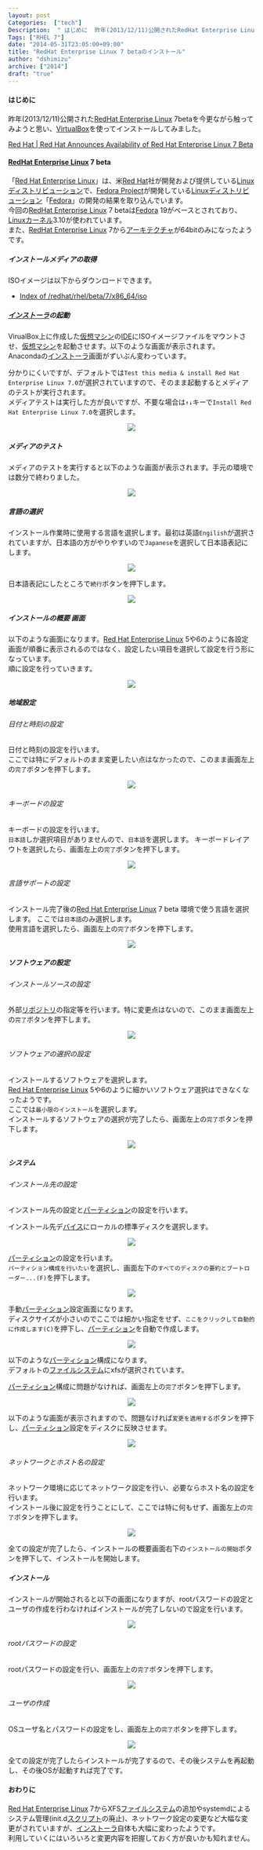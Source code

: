 ```yaml
---
layout: post
Categories:  ["tech"]
Description:  " はじめに  昨年(2013/12/11)公開されたRedHat Enterprise Linux 7betaを今更ながら触ってみようと思い、VirtualBoxを使ってインストールしてみました。  Red Hat | Red Hat An"
Tags: ["RHEL 7"]
date: "2014-05-31T23:05:00+09:00"
title: "RedHat Enterprise Linux 7 betaのインストール"
author: "dshimizu"
archive: ["2014"]
draft: "true"
---
```


<body>
<h4>はじめに</h4>
<p>昨年(2013/12/11)公開された<a class="keyword" href="http://d.hatena.ne.jp/keyword/RedHat%20Enterprise%20Linux">RedHat Enterprise Linux</a> 7betaを今更ながら触ってみようと思い、<a class="keyword" href="http://d.hatena.ne.jp/keyword/VirtualBox">VirtualBox</a>を使ってインストールしてみました。 </p>
<a href="http://www.redhat.com/about/news/archive/2013/12/red-hat-announces-availability-of-red-hat-enterprise-linux-7-beta">Red Hat | Red Hat Announces Availability of Red Hat Enterprise Linux 7 Beta</a><a name="more"></a><h4>
<a class="keyword" href="http://d.hatena.ne.jp/keyword/RedHat%20Enterprise%20Linux">RedHat Enterprise Linux</a> 7 beta</h4>
<p>「<a class="keyword" href="http://d.hatena.ne.jp/keyword/Red%20Hat%20Enterprise%20Linux">Red Hat Enterprise Linux</a>」は、米<a class="keyword" href="http://d.hatena.ne.jp/keyword/Red%20Hat">Red Hat</a>社が開発および提供している<a class="keyword" href="http://d.hatena.ne.jp/keyword/Linux%A5%C7%A5%A3%A5%B9%A5%C8%A5%EA%A5%D3%A5%E5%A1%BC%A5%B7%A5%E7%A5%F3">Linuxディストリビューション</a>で、<a class="keyword" href="http://d.hatena.ne.jp/keyword/Fedora%20Project">Fedora Project</a>が開発している<a class="keyword" href="http://d.hatena.ne.jp/keyword/Linux%A5%C7%A5%A3%A5%B9%A5%C8%A5%EA%A5%D3%A5%E5%A1%BC%A5%B7%A5%E7%A5%F3">Linuxディストリビューション</a>「<a class="keyword" href="http://d.hatena.ne.jp/keyword/Fedora">Fedora</a>」の開発の結果を取り込んでいます。<br>今回の<a class="keyword" href="http://d.hatena.ne.jp/keyword/RedHat%20Enterprise%20Linux">RedHat Enterprise Linux</a> 7 betaは<a class="keyword" href="http://d.hatena.ne.jp/keyword/Fedora">Fedora</a> 19がベースとされており、<a class="keyword" href="http://d.hatena.ne.jp/keyword/Linux">Linux</a><a class="keyword" href="http://d.hatena.ne.jp/keyword/%A5%AB%A1%BC%A5%CD%A5%EB">カーネル</a>3.10が使われています。<br>また、<a class="keyword" href="http://d.hatena.ne.jp/keyword/RedHat%20Enterprise%20Linux">RedHat Enterprise Linux</a> 7から<a class="keyword" href="http://d.hatena.ne.jp/keyword/%A5%A2%A1%BC%A5%AD%A5%C6%A5%AF%A5%C1%A5%E3">アーキテクチャ</a>が64bitのみになったようです。 </p> <h5>インストールメディアの取得</h5>
<p>ISOイメージは以下からダウンロードできます。 </p>
<ul>  <li><a href="http://ftp.redhat.com/redhat/rhel/beta/7/x86_64/iso/">Index of /redhat/rhel/beta/7/x86_64/iso</a></li>
</ul> <h5>
<a class="keyword" href="http://d.hatena.ne.jp/keyword/%A5%A4%A5%F3%A5%B9%A5%C8%A1%BC%A5%E9">インストーラ</a>の起動</h5>
<p>VirualBox上に作成した<a class="keyword" href="http://d.hatena.ne.jp/keyword/%B2%BE%C1%DB%A5%DE%A5%B7%A5%F3">仮想マシン</a>の<a class="keyword" href="http://d.hatena.ne.jp/keyword/IDE">IDE</a>にISOイメージファイルをマウントさせ、<a class="keyword" href="http://d.hatena.ne.jp/keyword/%B2%BE%C1%DB%A5%DE%A5%B7%A5%F3">仮想マシン</a>を起動させます。以下のような画面が表示されます。<br>Anacondaの<a class="keyword" href="http://d.hatena.ne.jp/keyword/%A5%A4%A5%F3%A5%B9%A5%C8%A1%BC%A5%E9">インストーラ</a>画面がずいぶん変わっています。 </p>
<p>分かりにくいですが、デフォルトでは<code>Test this media &amp; install Red Hat Enterprise Linux 7.0</code>が選択されていますので、そのまま起動するとメディアのテストが実行されます。<br>メディアテストは実行した方が良いですが、不要な場合は<code>↑</code><code>↓</code>キーで<code>Install Red Hat Enterprise Linux 7.0</code>を選択します。 </p>
<div class="separator" style="clear: both; text-align: center;"><a href="http://4.bp.blogspot.com/-pn2VPtXDFqY/U4nGWqYwZaI/AAAAAAAAAiw/4GQcOvc9l1k/s1600/rhel7beta01.png" imageanchor="1" style="margin-left: 1em; margin-right: 1em;"><img border="0" src="http://4.bp.blogspot.com/-pn2VPtXDFqY/U4nGWqYwZaI/AAAAAAAAAiw/4GQcOvc9l1k/s640/rhel7beta01.png"></a></div> <h5>メディアのテスト</h5>
<p>メディアのテストを実行すると以下のような画面が表示されます。手元の環境では数分で終わりました。 </p>
<div class="separator" style="clear: both; text-align: center;"><a href="http://2.bp.blogspot.com/-R9DixQ5j1bw/U4nJJGLUH7I/AAAAAAAAAi4/7jGkAWb9iOI/s1600/rhel7beta02.png" imageanchor="1" style="margin-left: 1em; margin-right: 1em;"><img border="0" src="https://cdn-ak.f.st-hatena.com/images/fotolife/d/dshimizu/20220322/20220322113736.png"></a></div> <h5>言語の選択</h5>
<p>インストール作業時に使用する言語を選択します。最初は英語<code>Engilish</code>が選択されていますが、日本語の方がやりやすいので<code>Japanese</code>を選択して日本語表記にします。 </p>
<div class="separator" style="clear: both; text-align: center;"><a href="http://1.bp.blogspot.com/-m2eQXZsTq58/U4nJ7Qez92I/AAAAAAAAAjA/o83X9D6LNFQ/s1600/screenshot-0000.png" imageanchor="1" style="margin-left: 1em; margin-right: 1em;"><img border="0" src="http://1.bp.blogspot.com/-m2eQXZsTq58/U4nJ7Qez92I/AAAAAAAAAjA/o83X9D6LNFQ/s640/screenshot-0000.png"></a></div>
<p>日本語表記にしたところで<code>続行</code>ボタンを押下します。 </p>
<div class="separator" style="clear: both; text-align: center;"><a href="http://1.bp.blogspot.com/-KlJJ_IqaJ9c/U4nKr3yLJRI/AAAAAAAAAjI/LjdK2-hMG9M/s1600/screenshot-0002.png" imageanchor="1" style="margin-left: 1em; margin-right: 1em;"><img border="0" src="http://1.bp.blogspot.com/-KlJJ_IqaJ9c/U4nKr3yLJRI/AAAAAAAAAjI/LjdK2-hMG9M/s640/screenshot-0002.png"></a></div> <h5>インストールの概要 画面</h5>
<p>以下のような画面になります。<a class="keyword" href="http://d.hatena.ne.jp/keyword/Red%20Hat%20Enterprise%20Linux">Red Hat Enterprise Linux</a> 5や6のように各設定画面が順番に表示されるのではなく、設定したい項目を選択して設定を行う形になっています。<br>順に設定を行っていきます。 </p>
<div class="separator" style="clear: both; text-align: center;"><a href="http://3.bp.blogspot.com/-f8pYIVsWWzI/U4nMJWmg8vI/AAAAAAAAAjc/HTRv4Shfnwk/s1600/screenshot-0004.png" imageanchor="1" style="margin-left: 1em; margin-right: 1em;"><img border="0" src="http://3.bp.blogspot.com/-f8pYIVsWWzI/U4nMJWmg8vI/AAAAAAAAAjc/HTRv4Shfnwk/s640/screenshot-0004.png"></a></div> <h5>地域設定</h5>
<h6>日付と時刻の設定</h6>
<p>日付と時刻の設定を行います。<br>ここでは特にデフォルトのまま変更したい点はなかったので、このまま画面左上の<code>完了</code>ボタンを押下します。 </p>
<div class="separator" style="clear: both; text-align: center;"><a href="http://2.bp.blogspot.com/-uCnEiHaSQcc/U4nMGGXhPXI/AAAAAAAAAjU/xidmTqpk3Ao/s1600/screenshot-0005.png" imageanchor="1" style="margin-left: 1em; margin-right: 1em;"><img border="0" src="https://cdn-ak.f.st-hatena.com/images/fotolife/d/dshimizu/20220322/20220322113819.png"></a></div> <h6>キーボードの設定</h6>
<p>キーボードの設定を行います。<br><code>日本語</code>しか選択項目がありませんので、<code>日本語</code>を選択します。 キーボードレイアウトを選択したら、画面左上の<code>完了</code>ボタンを押下します。 </p>
<div class="separator" style="clear: both; text-align: center;"><a href="http://4.bp.blogspot.com/-rs0gQIRwQZg/U4nOLukWPWI/AAAAAAAAAjo/ERygGXml-RM/s1600/screenshot-0006.png" imageanchor="1" style="margin-left: 1em; margin-right: 1em;"><img border="0" src="http://4.bp.blogspot.com/-rs0gQIRwQZg/U4nOLukWPWI/AAAAAAAAAjo/ERygGXml-RM/s640/screenshot-0006.png"></a></div> <h6>言語サポートの設定</h6>
<p>インストール完了後の<a class="keyword" href="http://d.hatena.ne.jp/keyword/Red%20Hat%20Enterprise%20Linux">Red Hat Enterprise Linux</a> 7 beta 環境で使う言語を選択します。 ここでは<code>日本語</code>のみ選択します。<br>使用言語を選択したら、画面左上の<code>完了</code>ボタンを押下します。 </p>
<div class="separator" style="clear: both; text-align: center;"><a href="http://3.bp.blogspot.com/-2U-_YXO34Og/U4nPOwzNGJI/AAAAAAAAAj0/IuN7KLpO7dA/s1600/screenshot-0007.png" imageanchor="1" style="margin-left: 1em; margin-right: 1em;"><img border="0" src="http://3.bp.blogspot.com/-2U-_YXO34Og/U4nPOwzNGJI/AAAAAAAAAj0/IuN7KLpO7dA/s640/screenshot-0007.png"></a></div> <h5>ソフトウェアの設定</h5>
<h6>インストールソースの設定</h6>
<p>外部<a class="keyword" href="http://d.hatena.ne.jp/keyword/%A5%EA%A5%DD%A5%B8%A5%C8%A5%EA">リポジトリ</a>の指定等を行います。特に変更点はないので、このまま画面左上の<code>完了</code>ボタンを押下します。 </p>
<div class="separator" style="clear: both; text-align: center;"><a href="http://3.bp.blogspot.com/-MAruquD4fAE/U4nRGZI6eoI/AAAAAAAAAkA/u_D7xZ0yfXE/s1600/screenshot-0008.png" imageanchor="1" style="margin-left: 1em; margin-right: 1em;"><img border="0" src="http://3.bp.blogspot.com/-MAruquD4fAE/U4nRGZI6eoI/AAAAAAAAAkA/u_D7xZ0yfXE/s640/screenshot-0008.png"></a></div> <h6>ソフトウェアの選択の設定</h6>
<p>インストールするソフトウェアを選択します。<br><a class="keyword" href="http://d.hatena.ne.jp/keyword/Red%20Hat%20Enterprise%20Linux">Red Hat Enterprise Linux</a> 5や6のように細かいソフトウェア選択はできなくなったようです。<br>ここでは<code>最小限のインストール</code>を選択します。<br>インストールするソフトウェアの選択が完了したら、画面左上の<code>完了</code>ボタンを押下します。 </p>
<div class="separator" style="clear: both; text-align: center;"><a href="http://4.bp.blogspot.com/-vShWqy6Dvvg/U4nR7xtpPYI/AAAAAAAAAkI/d_TnGBA6JhA/s1600/screenshot-0009.png" imageanchor="1" style="margin-left: 1em; margin-right: 1em;"><img border="0" src="http://4.bp.blogspot.com/-vShWqy6Dvvg/U4nR7xtpPYI/AAAAAAAAAkI/d_TnGBA6JhA/s640/screenshot-0009.png"></a></div> <h5>システム</h5>
<h6>インストール先の設定</h6>
<p>インストール先の設定と<a class="keyword" href="http://d.hatena.ne.jp/keyword/%A5%D1%A1%BC%A5%C6%A5%A3%A5%B7%A5%E7%A5%F3">パーティション</a>の設定を行います。 </p>
<p>インストール先デ<a class="keyword" href="http://d.hatena.ne.jp/keyword/%A5%D0%A5%A4%A5%B9">バイス</a>にローカルの標準ディスクを選択します。 </p>
<div class="separator" style="clear: both; text-align: center;"><a href="http://3.bp.blogspot.com/-OYExHXTRphk/U4nTahXs1DI/AAAAAAAAAkU/W9fAD9B-Zmc/s1600/screenshot-0010.png" imageanchor="1" style="margin-left: 1em; margin-right: 1em;"><img border="0" src="http://3.bp.blogspot.com/-OYExHXTRphk/U4nTahXs1DI/AAAAAAAAAkU/W9fAD9B-Zmc/s640/screenshot-0010.png"></a></div>
<p><a class="keyword" href="http://d.hatena.ne.jp/keyword/%A5%D1%A1%BC%A5%C6%A5%A3%A5%B7%A5%E7%A5%F3">パーティション</a>の設定を行います。<br><code>パーティション構成を行いたい</code>を選択し、画面左下の<code>すべてのディスクの要約とブートローダー...(F)</code>を押下します。 </p>
<div class="separator" style="clear: both; text-align: center;"><a href="http://4.bp.blogspot.com/-9EB7UpPndxo/U4nUKnQ1e1I/AAAAAAAAAks/fLD1c2AdkAg/s1600/screenshot-0011.png" imageanchor="1" style="margin-left: 1em; margin-right: 1em;"><img border="0" src="http://4.bp.blogspot.com/-9EB7UpPndxo/U4nUKnQ1e1I/AAAAAAAAAks/fLD1c2AdkAg/s640/screenshot-0011.png"></a></div>
<p>手動<a class="keyword" href="http://d.hatena.ne.jp/keyword/%A5%D1%A1%BC%A5%C6%A5%A3%A5%B7%A5%E7%A5%F3">パーティション</a>設定画面になります。<br>ディスクサイズが小さいのでここでは細かい指定をせず、<code>ここをクリックして自動的に作成します(C)</code>を押下し、<a class="keyword" href="http://d.hatena.ne.jp/keyword/%A5%D1%A1%BC%A5%C6%A5%A3%A5%B7%A5%E7%A5%F3">パーティション</a>を自動で作成します。 </p>
<div class="separator" style="clear: both; text-align: center;"><a href="http://3.bp.blogspot.com/-cvaVRsGjNpw/U4nUKl5mrFI/AAAAAAAAAkc/sJIlhrbgaDY/s1600/screenshot-0012.png" imageanchor="1" style="margin-left: 1em; margin-right: 1em;"><img border="0" src="http://3.bp.blogspot.com/-cvaVRsGjNpw/U4nUKl5mrFI/AAAAAAAAAkc/sJIlhrbgaDY/s640/screenshot-0012.png"></a></div>
<p>以下のような<a class="keyword" href="http://d.hatena.ne.jp/keyword/%A5%D1%A1%BC%A5%C6%A5%A3%A5%B7%A5%E7%A5%F3">パーティション</a>構成になります。<br>デフォルトの<a class="keyword" href="http://d.hatena.ne.jp/keyword/%A5%D5%A5%A1%A5%A4%A5%EB%A5%B7%A5%B9%A5%C6%A5%E0">ファイルシステム</a>にxfsが選択されています。 </p>
<p><a class="keyword" href="http://d.hatena.ne.jp/keyword/%A5%D1%A1%BC%A5%C6%A5%A3%A5%B7%A5%E7%A5%F3">パーティション</a>構成に問題がなければ、画面左上の<code>完了</code>ボタンを押下します。 </p>
<div class="separator" style="clear: both; text-align: center;"><a href="http://4.bp.blogspot.com/-LeVKzDAHlU8/U4nUKtjVLmI/AAAAAAAAAko/7cxiC_nSX08/s1600/screenshot-0013.png" imageanchor="1" style="margin-left: 1em; margin-right: 1em;"><img border="0" src="http://4.bp.blogspot.com/-LeVKzDAHlU8/U4nUKtjVLmI/AAAAAAAAAko/7cxiC_nSX08/s640/screenshot-0013.png"></a></div>
<p>以下のような画面が表示されますので、問題なければ<code>変更を適用する</code>ボタンを押下し、<a class="keyword" href="http://d.hatena.ne.jp/keyword/%A5%D1%A1%BC%A5%C6%A5%A3%A5%B7%A5%E7%A5%F3">パーティション</a>設定をディスクに反映させます。 </p>
<div class="separator" style="clear: both; text-align: center;"><a href="http://4.bp.blogspot.com/-wTrK6m_3J6w/U4nUMmVjBeI/AAAAAAAAAk0/LJHKfhep7ZQ/s1600/screenshot-0015.png" imageanchor="1" style="margin-left: 1em; margin-right: 1em;"><img border="0" src="http://4.bp.blogspot.com/-wTrK6m_3J6w/U4nUMmVjBeI/AAAAAAAAAk0/LJHKfhep7ZQ/s640/screenshot-0015.png"></a></div> <h6>ネットワークとホスト名の設定</h6>
<p>ネットワーク環境に応じてネットワーク設定を行い、必要ならホスト名の設定を行います。<br>インストール後に設定を行うことにして、ここでは特に何もせず、画面左上の<code>完了</code>ボタンを押下します。 </p>
<div class="separator" style="clear: both; text-align: center;"><a href="http://2.bp.blogspot.com/-R3ovQznC7RI/U4nUMgTT-EI/AAAAAAAAAk4/_bAxIPLpsIE/s1600/screenshot-0016.png" imageanchor="1" style="margin-left: 1em; margin-right: 1em;"><img border="0" src="https://cdn-ak.f.st-hatena.com/images/fotolife/d/dshimizu/20220322/20220322113732.png"></a></div> <p>全ての設定が完了したら、インストールの概要画面右下の<code>インストールの開始</code>ボタンを押下して、インストールを開始します。 </p> <h5>インストール</h5>
<p>インストールが開始されると以下の画面になりますが、rootパスワードの設定とユーザの作成を行わなければインストールが完了しないので設定を行います。 </p>
<div class="separator" style="clear: both; text-align: center;"><a href="http://3.bp.blogspot.com/-ps_QAaahQ88/U4nbBR0ulAI/AAAAAAAAAlc/3Ewdc7BbIUM/s1600/screenshot-0017.png" imageanchor="1" style="margin-left: 1em; margin-right: 1em;"><img border="0" src="http://3.bp.blogspot.com/-ps_QAaahQ88/U4nbBR0ulAI/AAAAAAAAAlc/3Ewdc7BbIUM/s640/screenshot-0017.png"></a></div> <h6>rootパスワードの設定</h6>
<p>rootパスワードの設定を行い、画面左上の<code>完了</code>ボタンを押下します。 </p>
<div class="separator" style="clear: both; text-align: center;"><a href="http://2.bp.blogspot.com/-LBxRhH4ik1Y/U4nbBfJSB4I/AAAAAAAAAlY/d8GZl0axapg/s1600/screenshot-0018.png" imageanchor="1" style="margin-left: 1em; margin-right: 1em;"><img border="0" src="https://cdn-ak.f.st-hatena.com/images/fotolife/d/dshimizu/20220322/20220322113711.png"></a></div> <h6>ユーザの作成</h6>
<p>OSユーザ名とパスワードの設定をし、画面左上の<code>完了</code>ボタンを押下します。 </p>
<div class="separator" style="clear: both; text-align: center;"><a href="http://3.bp.blogspot.com/-nkgQ5cEb2xk/U4ndTymgaZI/AAAAAAAAAlw/3oyt03L-kGg/s1600/screenshot-0020.png" imageanchor="1" style="margin-left: 1em; margin-right: 1em;"><img border="0" src="http://3.bp.blogspot.com/-nkgQ5cEb2xk/U4ndTymgaZI/AAAAAAAAAlw/3oyt03L-kGg/s640/screenshot-0020.png"></a></div> <p>全ての設定が完了したらインストールが完了するので、その後システムを再起動し、その後OSが起動すれば完了です。 </p>
<h4>おわりに</h4>
<p><a class="keyword" href="http://d.hatena.ne.jp/keyword/Red%20Hat%20Enterprise%20Linux">Red Hat Enterprise Linux</a> 7からXFS<a class="keyword" href="http://d.hatena.ne.jp/keyword/%A5%D5%A5%A1%A5%A4%A5%EB%A5%B7%A5%B9%A5%C6%A5%E0">ファイルシステム</a>の追加やsystemdによるシステム管理(init.d<a class="keyword" href="http://d.hatena.ne.jp/keyword/%A5%B9%A5%AF%A5%EA%A5%D7%A5%C8">スクリプト</a>の廃止)、ネットワーク設定の変更など大幅な変更がされていますが、<a class="keyword" href="http://d.hatena.ne.jp/keyword/%A5%A4%A5%F3%A5%B9%A5%C8%A1%BC%A5%E9">インストーラ</a>自体も大幅に変わったようです。<br>利用していくにはいろいろと変更内容を把握しておく方が良いかも知れません。 </p>
</body>

<!-- more -->


